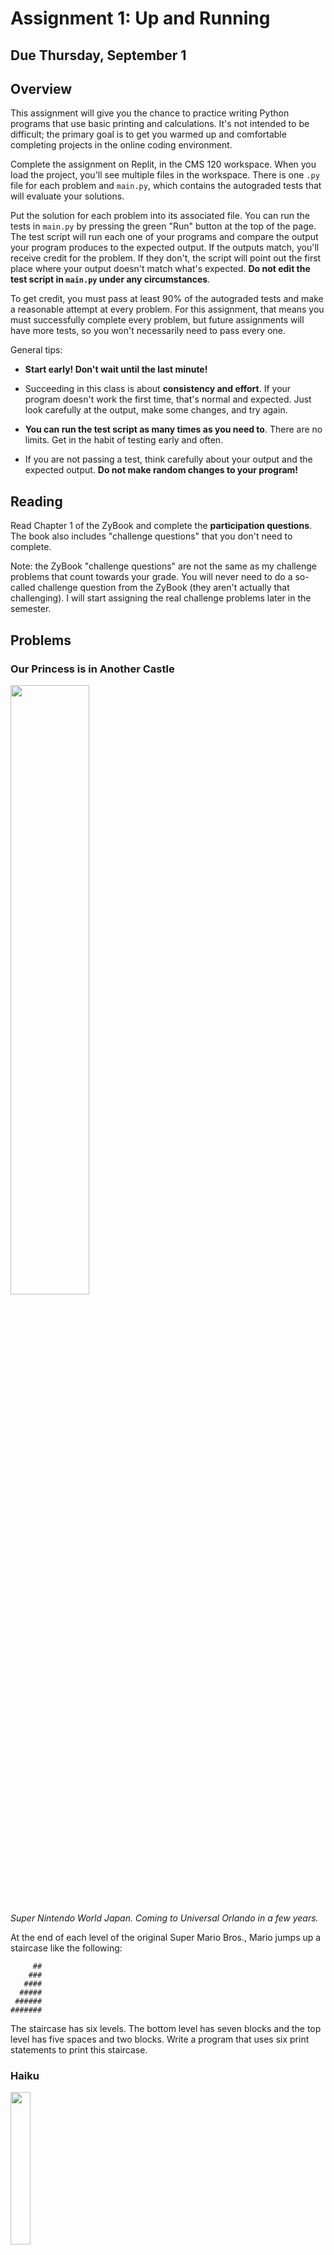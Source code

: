 # Assignment 1: Up and Running

## Due Thursday, September 1

## Overview

This assignment will give you the chance to practice writing Python programs that use basic printing and calculations. It's not intended to be difficult; the primary goal is to get you warmed up and comfortable completing projects in the online coding environment.

Complete the assignment on Replit, in the CMS 120 workspace. When you load the project, you'll see multiple files in the workspace. There is one `.py` file for each problem and `main.py`, which contains the autograded tests that will evaluate your solutions.

Put the solution for each problem into its associated file. You can run the tests in `main.py` by pressing the green "Run" button at the top of the page. The test script will run each one of your programs and compare the output your program produces to the expected output. If the outputs match, you'll receive credit for the problem. If they don't, the script will point out the first place where your output doesn't match what's expected. **Do not edit the test script in `main.py` under any circumstances**.

To get credit, you must pass at least 90% of the autograded tests and make a reasonable attempt at every problem. For this assignment, that means you must successfully complete every problem, but future assignments will have more tests, so you won't necessarily need to pass every one.

General tips:

- **Start early! Don't wait until the last minute!**

- Succeeding in this class is about **consistency and effort**. If your program doesn't work the first time, that's normal and expected. Just look carefully at the output, make some changes, and try again.

- **You can run the test script as many times as you need to**. There are no limits. Get in the habit of testing early and often.
 
- If you are not passing a test, think carefully about your output and the expected output. **Do not make random changes to your program!**

## Reading

Read Chapter 1 of the ZyBook and complete the **participation questions**. The book also includes "challenge questions" that you don't need to complete.

Note: the ZyBook "challenge questions" are not the same as my challenge problems that count towards your grade. You will never need to do a so-called challenge question from the ZyBook (they aren't actually that challenging). I will start assigning the real challenge problems later in the semester.

## Problems

### Our Princess is in Another Castle

<img src="https://cdn.mobilesyrup.com/wp-content/uploads/2020/11/super-nintendo-world-scaled.jpg" width="50%" />

*Super Nintendo World Japan. Coming to Universal Orlando in a few years.*

At the end of each level of the original Super Mario Bros., Mario jumps up a staircase like the following:

```
     ##
    ###
   ####
  #####
 ######
#######
```

The staircase has six levels. The bottom level has seven blocks and the top level has five spaces and two blocks.
Write a program that uses six print statements to print this staircase.

### Haiku

<img src="https://upload.wikimedia.org/wikipedia/commons/b/bd/Kobayashi_Issa-Portrait.jpg" width="25%" />

Write a program to print the following haiku by the poet Kobayashi Issa, famous for his works focusing on insects and other small creatures.

```
O snail
Climb Mount Fuji,
But slowly, slowly!
```

Use three print statements, one for each line.

Tips:

- Your output must match the format of the poem exactly to pass the test.

### Beards

The beard-second is an incredibly scientific unit of length defined as the distance an average beard grows in 1 second. Google defines the beard-second as 5 nanometers and will perform conversions between beard-seconds and other lengths (try typing “1 foot in beard-seconds” into Google). Using this definition, it would take an average beard 58.8 days to grow 1 inch.


The longest beard in the world is 17 feet long and is housed in the Smithsonian institution. In life, it belonged to Hans Langseth, who immigrated to the U.S. from Norway in 1864; he died in North Dakota in 1927. He would wrap his beard around a corncob and carry it in his pocket.

<img src="https://upload.wikimedia.org/wikipedia/commons/8/81/Hans_Langseth.jpg" width="25%" />

Under the (completely unrealistic) assumption that Hans Langseth grew his entire beard at the average rate of 1 inch every 58.8 days, how many days would it have taken to him to get 17 feet of facial hair? Write a Python program that **calculates and prints** the answer.


### 1 Barnum = 1 Sucker / Minute

P.T. Barnum was a 19th Century showman, promoter, and politician, founder of the Barnum and Bailey Circus. He’s credited with coining the saying, “There’s a sucker born every minute,” although there’s no evidence he actually said this.


Jonathan the tortoise is the oldest known living terrestrial animal. He was hatched in the Seychelles, then transported to the island of Saint Helena in the South Atlantic Ocean in 1882, where he still resides. Measurements show that he was at least 50 years old when he arrived on Saint Helena, so he must have hatched no later than 1832, giving him an estimated age of 190 years old.


<img src="https://petapixel.com/assets/uploads/2022/01/jonathan-the-190-year-old-tortoise-with-1886-photo.jpg" width="40%" />


If Barnum’s alleged saying is true, how many suckers have been born during Jonathan’s life? Let’s assume that Jonathan is exactly 190 years old and that each year has 365 days (ignoring leap years). Write a Python program that calculates and prints the answer

### That's So Raven

<img src="https://upload.wikimedia.org/wikipedia/commons/6/62/Paul_Gustave_Dore_Raven14.jpg" width="25%" />

*Illustration by Gustave Doré (1884)*

Python quotes can be delimited using either double quotes, `" "`, or single quotes, `' '`. What if you want to put a literal quote inside a string? There are two ways.

First, you can use single quotes to mark the outside of the string, and use double quotes inside it, or vice-versa, depending on what kind of quote you need. For example,

```
print('Quoth the Raven "Nevermore."')
```

A second approach is to use a special character sequence, `\"`. When Python encounters the `\"` sequence in a string, it will replace it with the regular double quote, `"`.

Think of the `\` as being an "escape" character: it indicates that the following quote character should be treated differently from a regular double quote used to mark the end of a string. For example, the print statement

```
print("Quoth the Raven \"Nevermore.\"");
```

will print

```
Quoth the Raven "Nevermore."
```

Use five print statements and `\"` characters to print the *The Raven* as a limerick:

```
There once was a girl named Lenore
And a bird, and a bust, and a door
And a guy with depression
And a whole lot of questions
And the bird always says "Nevermore"
```

### More Smoots

<img src="https://upload.wikimedia.org/wikipedia/en/thumb/9/93/Burj_Khalifa.jpg/800px-Burj_Khalifa.jpg" width="25%" />

Recall the story of Oliver R. Smoot. The Harvard Bridge (2035 feet in length) was measured to be 364.4 Smoots, "plus or minus one ear". One Smoot is about 5.5833 feet.

The Burj Khalifa in Dubai is the tallest tower in the world, measuring 2722 feet to its top spire. What is the height of the Burj Khalifa in Smoots? Add the string "plus or minus one ear" to your output, so that it looks like this:

```
X plus or minus one ear
```

where `X` is the calculated answer value.

Tip: If you want to put a calculation into a print statement, you have to turn it in to a string using the str function. For example, the Harvard Bridge calculation could look like the following:

```
print(str(2035 / 5.5833) + ' plus or minus one ear')
```

### Warhols

<img src="https://www.moma.org/d/assets/W1siZiIsIjIwMTUvMTAvMjEvOTY0aWFsdm96Yl9zb3VwY2FuLmpwZyJdLFsicCIsImNvbnZlcnQiLCItcXVhbGl0eSA5MCAtcmVzaXplIDIwMDB4MjAwMFx1MDAzZSJdXQ/soupcan.jpg?sha=9a38fb887eb28928" width="25%" />

*Andy Warhol really liked soup.*

The pop artist Andy Warhol said, "In the future, everyone will be world-famous for 15 minutes." Therefore, define one Warhol to be the unit for 15 minutes of world-fame.

Queen Elizabeth II of the United Kingdom is a very famous person. Let's suppose she became world-famous in 1936, when her father George VI ascended the throne, following the abdication of his older brother Edward VIII, who gave up being king to marry the divorced American socialite Wallis Simpson. If Queen Elizabeth has been famous for exactly 83 years (assuming each year has 365 days), how many Warhols of fame has she enjoyed?

Tip: the output test expects an integer, so don't use division. There are four Warhols per hour.

### [in Just-]

Another useful special character is `\n`, which makes the printed output move to the next line. Use `\t` to insert a tab character into a line. For example, the statement:

```
print('This is\n\ta test.');
```

will print

```
This is
    a test
```

Notice that you don't need to put spaces around the special characters. The spacing of the tab may be different on different platforms.

Use multiple print statements and both `\n` and `\t` to print this excerpt from e.e. cummings' poem [in Just-]:

```
it's
spring
and

        the

                  goat-footed

balloonMan        whistles
far
and
wee
```

Tips:

- Use one `print` per line. Don't try to cram the entire poem into one statement.
- You need to match the formatting exactly to pass the test. The script will point out the first place where your output differs from the expected output.
- There are no spaces. Use only the `\t` character to insert horizontal white space.
- There are two tabs before `the` and four before `goat-footed`. There are two between `balloonMan` and `whistles`.
